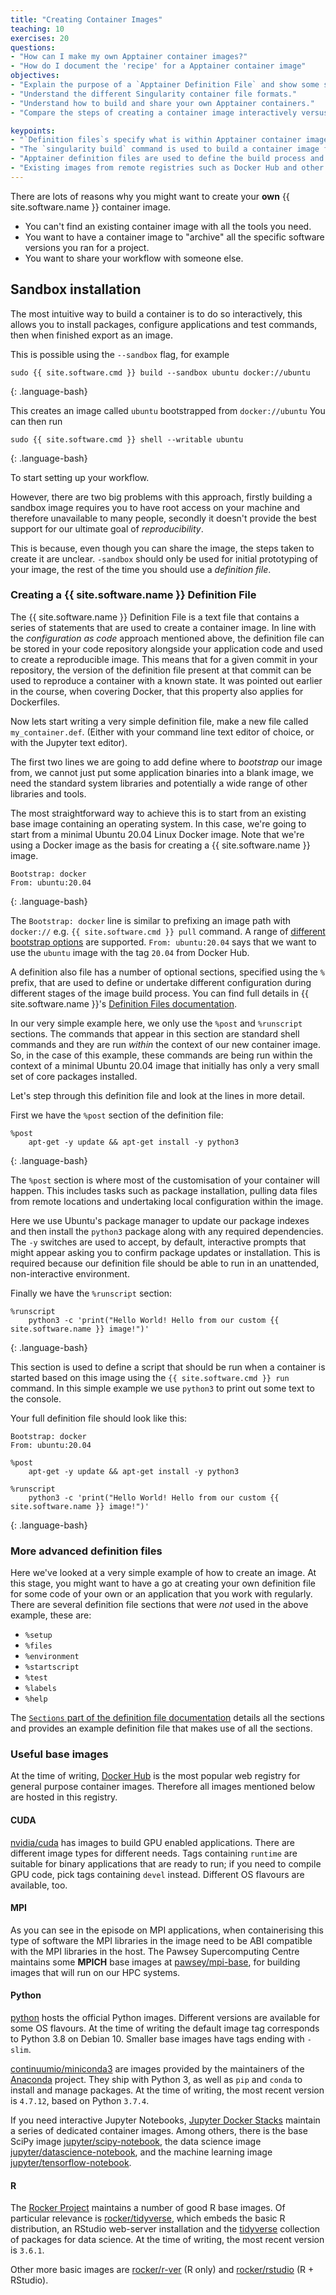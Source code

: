 ```yaml
---
title: "Creating Container Images"
teaching: 10
exercises: 20
questions:
- "How can I make my own Apptainer container images?"
- "How do I document the 'recipe' for a Apptainer container image"
objectives:
- "Explain the purpose of a `Apptainer Definition File` and show some simple examples."
- "Understand the different Singularity container file formats."
- "Understand how to build and share your own Apptainer containers."
- "Compare the steps of creating a container image interactively versus a `Definition file`."

keypoints:
- "`Definition files`s specify what is within Apptainer container images."
- "The `singularity build` command is used to build a container image from a `Definition file`."
- "Apptainer definition files are used to define the build process and configuration for an image."
- "Existing images from remote registries such as Docker Hub and other public image repositories can be used as a base for creating new Apptainer images."
---
```


There are lots of reasons why you might want to create your **own** {{ site.software.name }} container image.

- You can't find an existing container image with all the tools you need.
- You want to have a container image to "archive" all the specific software versions you ran for a project.
- You want to share your workflow with someone else.

## Sandbox installation

The most intuitive way to build a container is to do so interactively, this allows you to install packages, configure applications and test commands, then when finished export as an image.

This is possible using the `--sandbox` flag, for example

```
sudo {{ site.software.cmd }} build --sandbox ubuntu docker://ubuntu
```
{: .language-bash}

This creates an image called  `ubuntu` bootstrapped from `docker://ubuntu`
You can then run

```
sudo {{ site.software.cmd }} shell --writable ubuntu
```
{: .language-bash}

To start setting up your workflow.

However, there are two big problems with this approach, firstly building a sandbox image requires you to have root access on your machine and therefore unavailable to many people, secondly it doesn't provide the best support for our ultimate goal of _reproducibility_.

This is because, even though you can share the image, the steps taken to create it are unclear.
`-sandbox` should only be used for initial prototyping of your image, the rest of the time you should use a _definition file_.

### Creating a {{ site.software.name }} Definition File

The {{ site.software.name }} Definition File is a text file that contains a series of statements that are used to create a container image. In line with the _configuration as code_ approach mentioned above, the definition file can be stored in your code repository alongside your application code and used to create a reproducible image. This means that for a given commit in your repository, the version of the definition file present at that commit can be used to reproduce a container with a known state. It was pointed out earlier in the course, when covering Docker, that this property also applies for Dockerfiles.

Now lets start writing a very simple definition file, make a new file called `my_container.def`. (Either with your command line text editor of choice, or with the Jupyter text editor).

The first two lines we are going to add define where to _bootstrap_ our image from, we cannot just put some application binaries into a blank image, we need the standard system libraries and potentially a wide range of other libraries and tools.

The most straightforward way to achieve this is to start from an existing base image containing an operating system. In this case, we're going to start from a minimal Ubuntu 20.04 Linux Docker image. Note that we're using a Docker image as the basis for creating a {{ site.software.name }} image.

```
Bootstrap: docker
From: ubuntu:20.04
```
{: .language-bash}

The `Bootstrap: docker` line is similar to prefixing an image path with `docker://` e.g. `{{ site.software.cmd }} pull` command. 
A range of [different bootstrap options](https://sylabs.io/guides/3.5/user-guide/definition_files.html#preferred-bootstrap-agents) are supported. `From: ubuntu:20.04` says that we want to use the `ubuntu` image with the tag `20.04` from Docker Hub.

A definition also file has a number of optional sections, specified using the `%` prefix, that are used to define or undertake different configuration during different stages of the image build process. You can find full details in {{ site.software.name }}'s [Definition Files documentation](https://sylabs.io/guides/3.5/user-guide/definition_files.html).

In our very simple example here, we only use the `%post` and `%runscript` sections.
The commands that appear in this section are standard shell commands and they are run _within_ the context of our new container image. So, in the case of this example, these commands are being run within the context of a minimal Ubuntu 20.04 image that initially has only a very small set of core packages installed.

Let's step through this definition file and look at the lines in more detail.

First we have the `%post` section of the definition file:

```
%post
    apt-get -y update && apt-get install -y python3
```
{: .language-bash}

The `%post` section is where most of the customisation of your container will happen. This includes tasks such as package installation, pulling data files from remote locations and undertaking local configuration within the image.

Here we use Ubuntu's package manager to update our package indexes and then install the `python3` package along with any required dependencies. The `-y` switches are used to accept, by default, interactive prompts that might appear asking you to confirm package updates or installation. This is required because our definition file should be able to run in an unattended, non-interactive environment.

Finally we have the `%runscript` section:

```
%runscript
    python3 -c 'print("Hello World! Hello from our custom {{ site.software.name }} image!")'
```
{: .language-bash}

This section is used to define a script that should be run when a container is started based on this image using the `{{ site.software.cmd }} run` command. In this simple example we use `python3` to print out some text to the console.


Your full definition file should look like this:

```
Bootstrap: docker
From: ubuntu:20.04

%post
    apt-get -y update && apt-get install -y python3

%runscript
    python3 -c 'print("Hello World! Hello from our custom {{ site.software.name }} image!")'
```
{: .language-bash}

### More advanced definition files

Here we've looked at a very simple example of how to create an image. At this stage, you might want to have a go at creating your own definition file for some code of your own or an application that you work with regularly. There are several definition file sections that were _not_ used in the above example, these are:

- `%setup`
- `%files`
- `%environment`
- `%startscript`
- `%test`
- `%labels`
- `%help`

The [`Sections` part of the definition file documentation](https://sylabs.io/guides/3.5/user-guide/definition_files.html#sections) details all the sections and provides an example definition file that makes use of all the sections.

### Useful base images

At the time of writing, [Docker Hub](https://hub.docker.com) is the most popular web registry for general purpose container images. Therefore all images mentioned below are hosted in this registry.

#### CUDA

[nvidia/cuda](https://hub.docker.com/r/nvidia/cuda) has images to build GPU enabled applications. There are different image types for different needs. Tags containing `runtime` are suitable for binary applications that are ready to run; if you need to compile GPU code, pick tags containing `devel` instead. Different OS flavours are available, too.

#### MPI

As you can see in the episode on MPI applications, when containerising this type of software the MPI libraries in the image need to be ABI compatible with the MPI libraries in the host. The Pawsey Supercomputing Centre maintains some **MPICH** base images at [pawsey/mpi-base](https://hub.docker.com/r/pawsey/mpi-base), for building images that will run on our HPC systems.

#### Python

[python](https://hub.docker.com/_/python) hosts the official Python images. Different versions are available for some OS flavours. At the time of writing the default image tag corresponds to Python 3.8 on Debian 10. Smaller base images have tags ending with `-slim`.

[continuumio/miniconda3](https://hub.docker.com/r/continuumio/miniconda3) are images provided by the maintainers of the [Anaconda](https://anaconda.org) project. They ship with Python 3, as well as `pip` and `conda` to install and manage packages. At the time of writing, the most recent version is `4.7.12`, based on Python `3.7.4`.

If you need interactive Jupyter Notebooks, [Jupyter Docker Stacks](https://jupyter-docker-stacks.readthedocs.io/en/latest/) maintain a series of dedicated container images. Among others, there is the base SciPy image [jupyter/scipy-notebook](https://hub.docker.com/r/jupyter/scipy-notebook), the data science image [jupyter/datascience-notebook](https://hub.docker.com/r/jupyter/datascience-notebook), and the machine learning image [jupyter/tensorflow-notebook](https://hub.docker.com/r/jupyter/tensorflow-notebook).

#### R

The [Rocker Project](https://www.rocker-project.org) maintains a number of good R base images. Of particular relevance is [rocker/tidyverse](https://hub.docker.com/r/rocker/tidyverse), which embeds the basic R distribution, an RStudio web-server installation and the [tidyverse](https://www.tidyverse.org) collection of packages for data science. At the time of writing, the most recent version is `3.6.1`.

Other more basic images are [rocker/r-ver](https://hub.docker.com/r/rocker/r-ver) (R only) and [rocker/rstudio](https://hub.docker.com/r/rocker/rstudio) (R + RStudio).
